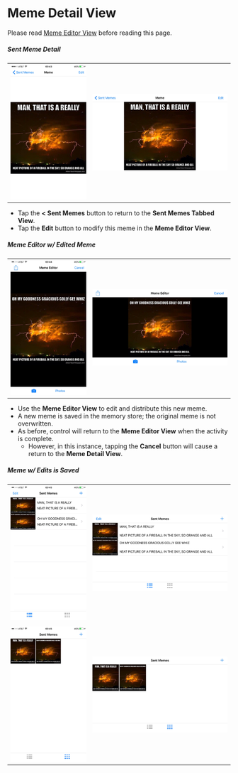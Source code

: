 # Meme Detail View

Please read [Meme Editor View](./MemeEditorView.md) before reading this page.

##### Sent Meme Detail
| | |
| :---: | :---: |
| ![](../images/MemeDetailPT.png) | ![](../images/MemeDetailLS.png) | 

* Tap the **< Sent Memes** button to return to the **Sent Memes Tabbed View**.
* Tap the **Edit** button to modify this meme in the **Meme Editor View**. 

##### Meme Editor w/ Edited Meme
| | |
| :---: | :---: |
| ![](../images/MemeEditorEditedMemePT.png) | ![](../images/MemeEditorEditedMemeLS.png) | 

* Use the **Meme Editor View** to edit and distribute this new meme.
* A new meme is saved in the memory store;  the original meme is not overwritten.
* As before, control will return to the **Meme Editor View** when the activity is complete.
  - However, in this instance, tapping the **Cancel** button will cause a return to the **Meme Detail View**.

##### Meme w/ Edits is Saved
| | |
| :---: | :---: |
| ![](../images/SentMemes2MemesTablePT.png)      | ![](../images/SentMemes2MemesTableLS.png) | 
| | |
| ![](../images/SentMemes2MemesCollectionPT.png) | ![](../images/SentMemes2MemesCollectionLS.png) | 

